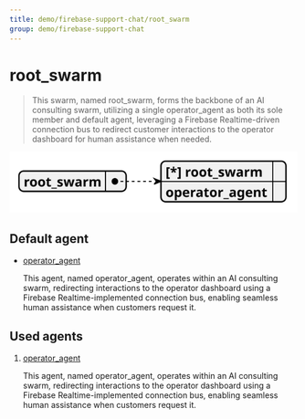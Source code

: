 ```yaml
---
title: demo/firebase-support-chat/root_swarm
group: demo/firebase-support-chat
---
```


# root_swarm

> This swarm, named root_swarm, forms the backbone of an AI consulting swarm, utilizing a single operator_agent as both its sole member and default agent, leveraging a Firebase Realtime-driven connection bus to redirect customer interactions to the operator dashboard for human assistance when needed.

![schema](./image/swarm_schema_root_swarm.svg)

## Default agent

 - [operator_agent](./agent/operator_agent.md)

	This agent, named operator_agent, operates within an AI consulting swarm, redirecting interactions to the operator dashboard using a Firebase Realtime-implemented connection bus, enabling seamless human assistance when customers request it.

## Used agents

1. [operator_agent](./agent/operator_agent.md)

	This agent, named operator_agent, operates within an AI consulting swarm, redirecting interactions to the operator dashboard using a Firebase Realtime-implemented connection bus, enabling seamless human assistance when customers request it.
